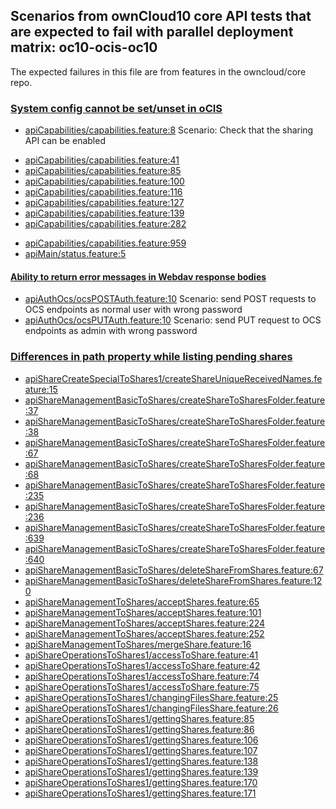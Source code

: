 ## Scenarios from ownCloud10 core API tests that are expected to fail with parallel deployment matrix: oc10-ocis-oc10

The expected failures in this file are from features in the owncloud/core repo.

### [System config cannot be set/unset in oCIS]()

- [apiCapabilities/capabilities.feature:8](https://github.com/owncloud/core/blob/master/tests/acceptance/features/apiCapabilities/capabilities.feature#L8) Scenario: Check that the sharing API can be enabled
<!--  -->
- [apiCapabilities/capabilities.feature:41](https://github.com/owncloud/core/blob/master/tests/acceptance/features/apiCapabilities/capabilities.feature#L41)
- [apiCapabilities/capabilities.feature:85](https://github.com/owncloud/core/blob/master/tests/acceptance/features/apiCapabilities/capabilities.feature#L85)
- [apiCapabilities/capabilities.feature:100](https://github.com/owncloud/core/blob/master/tests/acceptance/features/apiCapabilities/capabilities.feature#L100)
- [apiCapabilities/capabilities.feature:116](https://github.com/owncloud/core/blob/master/tests/acceptance/features/apiCapabilities/capabilities.feature#L116)
- [apiCapabilities/capabilities.feature:127](https://github.com/owncloud/core/blob/master/tests/acceptance/features/apiCapabilities/capabilities.feature#L127)
- [apiCapabilities/capabilities.feature:139](https://github.com/owncloud/core/blob/master/tests/acceptance/features/apiCapabilities/capabilities.feature#L139)
- [apiCapabilities/capabilities.feature:282](https://github.com/owncloud/core/blob/master/tests/acceptance/features/apiCapabilities/capabilities.feature#L282)
<!-- Then step must be in oCIS to pass -->
- [apiCapabilities/capabilities.feature:959](https://github.com/owncloud/core/blob/master/tests/acceptance/features/apiCapabilities/capabilities.feature#L959)
- [apiMain/status.feature:5](https://github.com/owncloud/core/blob/master/tests/acceptance/features/apiMain/status.feature#L5)

#### [Ability to return error messages in Webdav response bodies](https://github.com/owncloud/ocis/issues/1293)

- [apiAuthOcs/ocsPOSTAuth.feature:10](https://github.com/owncloud/core/blob/master/tests/acceptance/features/apiAuthOcs/ocsPOSTAuth.feature#L10) Scenario: send POST requests to OCS endpoints as normal user with wrong password
- [apiAuthOcs/ocsPUTAuth.feature:10](https://github.com/owncloud/core/blob/master/tests/acceptance/features/apiAuthOcs/ocsPUTAuth.feature#L10) Scenario: send PUT request to OCS endpoints as admin with wrong password

### [Differences in path property while listing pending shares](https://github.com/owncloud/ocis/issues/4035)

- [apiShareCreateSpecialToShares1/createShareUniqueReceivedNames.feature:15](https://github.com/owncloud/core/blob/master/tests/acceptance/features/apiShareCreateSpecialToShares1/createShareUniqueReceivedNames.feature#L15)
- [apiShareManagementBasicToShares/createShareToSharesFolder.feature:37](https://github.com/owncloud/core/blob/master/tests/acceptance/features/apiShareManagementBasicToShares/createShareToSharesFolder.feature#L37)
- [apiShareManagementBasicToShares/createShareToSharesFolder.feature:38](https://github.com/owncloud/core/blob/master/tests/acceptance/features/apiShareManagementBasicToShares/createShareToSharesFolder.feature#L38)
- [apiShareManagementBasicToShares/createShareToSharesFolder.feature:67](https://github.com/owncloud/core/blob/master/tests/acceptance/features/apiShareManagementBasicToShares/createShareToSharesFolder.feature#L67)
- [apiShareManagementBasicToShares/createShareToSharesFolder.feature:68](https://github.com/owncloud/core/blob/master/tests/acceptance/features/apiShareManagementBasicToShares/createShareToSharesFolder.feature#L68)
- [apiShareManagementBasicToShares/createShareToSharesFolder.feature:235](https://github.com/owncloud/core/blob/master/tests/acceptance/features/apiShareManagementBasicToShares/createShareToSharesFolder.feature#L235)
- [apiShareManagementBasicToShares/createShareToSharesFolder.feature:236](https://github.com/owncloud/core/blob/master/tests/acceptance/features/apiShareManagementBasicToShares/createShareToSharesFolder.feature#L236)
- [apiShareManagementBasicToShares/createShareToSharesFolder.feature:639](https://github.com/owncloud/core/blob/master/tests/acceptance/features/apiShareManagementBasicToShares/createShareToSharesFolder.feature#L639)
- [apiShareManagementBasicToShares/createShareToSharesFolder.feature:640](https://github.com/owncloud/core/blob/master/tests/acceptance/features/apiShareManagementBasicToShares/createShareToSharesFolder.feature#L640)
- [apiShareManagementBasicToShares/deleteShareFromShares.feature:67](https://github.com/owncloud/core/blob/master/tests/acceptance/features/apiShareManagementBasicToShares/deleteShareFromShares.feature#L67)
- [apiShareManagementBasicToShares/deleteShareFromShares.feature:120](https://github.com/owncloud/core/blob/master/tests/acceptance/features/apiShareManagementBasicToShares/deleteShareFromShares.feature#L120)
- [apiShareManagementToShares/acceptShares.feature:65](https://github.com/owncloud/core/blob/master/tests/acceptance/features/apiShareManagementToShares/acceptShares.feature#L65)
- [apiShareManagementToShares/acceptShares.feature:101](https://github.com/owncloud/core/blob/master/tests/acceptance/features/apiShareManagementToShares/acceptShares.feature#L101)
- [apiShareManagementToShares/acceptShares.feature:224](https://github.com/owncloud/core/blob/master/tests/acceptance/features/apiShareManagementToShares/acceptShares.feature#L224)
- [apiShareManagementToShares/acceptShares.feature:252](https://github.com/owncloud/core/blob/master/tests/acceptance/features/apiShareManagementToShares/acceptShares.feature#L252)
- [apiShareManagementToShares/mergeShare.feature:16](https://github.com/owncloud/core/blob/master/tests/acceptance/features/apiShareManagementToShares/mergeShare.feature#L16)
- [apiShareOperationsToShares1/accessToShare.feature:41](https://github.com/owncloud/core/blob/master/tests/acceptance/features/apiShareOperationsToShares1/accessToShare.feature#L41)
- [apiShareOperationsToShares1/accessToShare.feature:42](https://github.com/owncloud/core/blob/master/tests/acceptance/features/apiShareOperationsToShares1/accessToShare.feature#L42)
- [apiShareOperationsToShares1/accessToShare.feature:74](https://github.com/owncloud/core/blob/master/tests/acceptance/features/apiShareOperationsToShares1/accessToShare.feature#L74)
- [apiShareOperationsToShares1/accessToShare.feature:75](https://github.com/owncloud/core/blob/master/tests/acceptance/features/apiShareOperationsToShares1/accessToShare.feature#L75)
- [apiShareOperationsToShares1/changingFilesShare.feature:25](https://github.com/owncloud/core/blob/master/tests/acceptance/features/apiShareOperationsToShares1/changingFilesShare.feature#L25)
- [apiShareOperationsToShares1/changingFilesShare.feature:26](https://github.com/owncloud/core/blob/master/tests/acceptance/features/apiShareOperationsToShares1/changingFilesShare.feature#L26)
- [apiShareOperationsToShares1/gettingShares.feature:85](https://github.com/owncloud/core/blob/master/tests/acceptance/features/apiShareOperationsToShares1/gettingShares.feature#L85)
- [apiShareOperationsToShares1/gettingShares.feature:86](https://github.com/owncloud/core/blob/master/tests/acceptance/features/apiShareOperationsToShares1/gettingShares.feature#L86)
- [apiShareOperationsToShares1/gettingShares.feature:106](https://github.com/owncloud/core/blob/master/tests/acceptance/features/apiShareOperationsToShares1/gettingShares.feature#L106)
- [apiShareOperationsToShares1/gettingShares.feature:107](https://github.com/owncloud/core/blob/master/tests/acceptance/features/apiShareOperationsToShares1/gettingShares.feature#L107)
- [apiShareOperationsToShares1/gettingShares.feature:138](https://github.com/owncloud/core/blob/master/tests/acceptance/features/apiShareOperationsToShares1/gettingShares.feature#L138)
- [apiShareOperationsToShares1/gettingShares.feature:139](https://github.com/owncloud/core/blob/master/tests/acceptance/features/apiShareOperationsToShares1/gettingShares.feature#L139)
- [apiShareOperationsToShares1/gettingShares.feature:170](https://github.com/owncloud/core/blob/master/tests/acceptance/features/apiShareOperationsToShares1/gettingShares.feature#L170)
- [apiShareOperationsToShares1/gettingShares.feature:171](https://github.com/owncloud/core/blob/master/tests/acceptance/features/apiShareOperationsToShares1/gettingShares.feature#L171)
